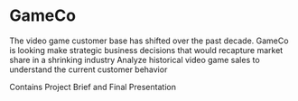 # GameCo
The video game customer base has shifted over the past decade. GameCo is looking make strategic business decisions that would recapture market share in a shrinking industry
Analyze historical video game sales to understand the current customer behavior

Contains Project Brief and Final Presentation
